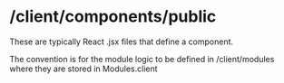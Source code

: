 # /client/components/public

These are typically React .jsx files that define a component.

The convention is for the module logic to be defined in /client/modules where they are stored in Modules.client


